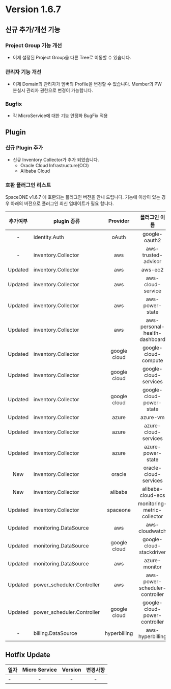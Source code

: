 # Version 1.6.7


## 신규 추가/개선 기능

### Project Group 기능 개선

- 이제 설정된 Project Group을 다른 Tree로 이동할 수 있습니다.

### 관리자 기능 개선

- 이제 Domain의 관리자가 멤버의 Profile을 변경할 수 있습니다. Member의 PW 분실시 관리자 권한으로 변경이 가능합니다. 

### Bugfix
- 각 MicroService에 대한 기능 안정화 BugFix 적용


## Plugin 

### 신규 Plugin 추가
- 신규 Inventory Collector가 추가 되었습니다.
  - Oracle Cloud Infrastructure(OCI) 
  - Alibaba Cloud
    
### 호환 플러그인 리스트

SpaceONE v1.6.7 에 호환되는 플러그인 버전을 안내 드립니다.
기능에 이상이 있는 경우 아래의 버전으로 플러그인 최신 업데이트가 필요 합니다.

|추가여부|plugin 종류|Provider|플러그인 이름|버전|
|:---:|---|:---:|:---:|:---:|
|-|identity.Auth|oAuth|google-oauth2|v1.1|
|-|inventory.Collector|aws|aws-trusted-advisor|v1.3|
|Updated|inventory.Collector|aws|aws-ec2|v1.12|
|Updated|inventory.Collector|aws|aws-cloud-service|v1.9.6|
|Updated|inventory.Collector|aws|aws-power-state|v1.6|
|Updated|inventory.Collector|aws|aws-personal-health-dashboard|v1.3|
|Updated|inventory.Collector|google cloud|google-cloud-compute|v1.2.6|
|Updated|inventory.Collector|google cloud|google-cloud-services|v1.2.4|
|Updated|inventory.Collector|google cloud|google-cloud-power-state|v1.1.3|
|Updated|inventory.Collector|azure|azure-vm|v1.2.3|
|Updated|inventory.Collector|azure|azure-cloud-services|v1.1.3|
|Updated|inventory.Collector|azure|azure-power-state|v1.0.2|
|New|inventory.Collector|oracle|oracle-cloud-services|v1.0|
|New|inventory.Collector|alibaba|alibaba-cloud-ecs|v1.0|
|Updated|inventory.Collector|spaceone|monitoring-metric-collector|v1.2.1|
|Updated|monitoring.DataSource|aws|aws-cloudwatch|v1.1.1|
|Updated|monitoring.DataSource|google cloud|google-cloud-stackdriver|v1.0.4|
|Updated|monitoring.DataSource|aws|azure-monitor|v1.0.2|
|Updated|power_scheduler.Controller|aws|aws-power-scheduler-controller|v1.4.4|
|Updated|power_scheduler.Controller|google cloud|google-cloud-power-controller|v1.1.3|
|-|billing.DataSource|hyperbilling|aws-hyperbilling|v1.0.2|


## Hotfix Update
|일자|Micro Service|Version|변경사항|
|---|:---:|:---:|:---:|
|-|-|-|-|

